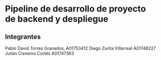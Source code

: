 # Pipeline de desarrollo de proyecto de backend y despliegue

## Integrantes
Pablo David Torres Granados, A01753412
Diego Zurita Villarreal A01748227
Julián Cisneros Cortés A01747363
